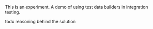 This is an experiment. A demo of using test data builders in integration testing.
 
todo reasoning behind the solution
